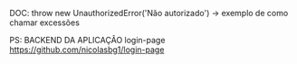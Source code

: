 DOC:
throw new UnauthorizedError('Não autorizado') -> exemplo de como chamar excessões


PS: 
BACKEND DA APLICAÇÂO login-page https://github.com/nicolasbg1/login-page
